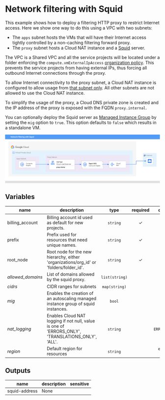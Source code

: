# Network filtering with Squid

This example shows how to deploy a filtering HTTP proxy to restrict Internet access. Here we show one way to do this using a VPC with two subnets:

- The `apps` subnet hosts the VMs that will have their Internet access tightly controlled by a non-caching filtering forward proxy.
- The `proxy` subnet hosts a Cloud NAT instance and a [Squid](http://www.squid-cache.org/) server.

The VPC is a Shared VPC and all the service projects will be located under a folder enforcing the `compute.vmExternalIpAccess` [organization policy](https://cloud.google.com/resource-manager/docs/organization-policy/org-policy-constraints). This prevents the service projects from having external IPs, thus forcing all outbound Internet connections through the proxy.

To allow Internet connectivity to the proxy subnet, a Cloud NAT instance is configured to allow usage from [that subnet only](https://cloud.google.com/nat/docs/using-nat#specify_subnet_ranges_for_nat). All other subnets are not allowed to use the Cloud NAT instance.

To simplify the usage of the proxy, a Cloud DNS private zone is created and the IP address of the proxy is exposed with the FQDN `proxy.internal`.

You can optionally deploy the Squid server as [Managed Instance Group](https://cloud.google.com/compute/docs/instance-groups) by setting the `mig` option to `true`. This option defaults to `false` which results in a standalone VM.

![High-level diagram](squid.png "High-level diagram")

<!-- BEGIN TFDOC -->
## Variables

| name | description | type | required | default |
|---|---|:---: |:---:|:---:|
| billing_account | Billing account id used as default for new projects. | <code title="">string</code> | ✓ |  |
| prefix | Prefix used for resources that need unique names. | <code title="">string</code> | ✓ |  |
| root_node | Root node for the new hierarchy, either 'organizations/org_id' or 'folders/folder_id'. | <code title="">string</code> | ✓ |  |
| *allowed_domains* | List of domains allowed by the squid proxy. | <code title="list&#40;string&#41;">list(string)</code> |  | <code title="&#91;&#10;&#34;.google.com&#34;,&#10;&#34;.github.com&#34;&#10;&#93;">...</code> |
| *cidrs* | CIDR ranges for subnets | <code title="map&#40;string&#41;">map(string)</code> |  | <code title="&#123;&#10;apps  &#61; &#34;10.0.0.0&#47;24&#34;&#10;proxy &#61; &#34;10.0.1.0&#47;28&#34;&#10;&#125;">...</code> |
| *mig* | Enables the creation of an autoscaling managed instance group of squid instances. | <code title="">bool</code> |  | <code title="">false</code> |
| *nat_logging* | Enables Cloud NAT logging if not null, value is one of 'ERRORS_ONLY', 'TRANSLATIONS_ONLY', 'ALL'. | <code title="">string</code> |  | <code title="">ERRORS_ONLY</code> |
| *region* | Default region for resources | <code title="">string</code> |  | <code title="">europe-west1</code> |

## Outputs

| name | description | sensitive |
|---|---|:---:|
| squid-address | None |  |
<!-- END TFDOC -->
